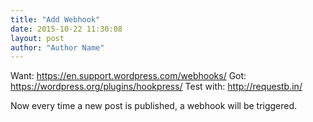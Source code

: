 ```yaml
---
title: "Add Webhook"
date: 2015-10-22 11:30:08
layout: post
author: "Author Name"
---
```

Want: https://en.support.wordpress.com/webhooks/
Got: https://wordpress.org/plugins/hookpress/
Test with: http://requestb.in/

Now every time a new post is published, a webhook will be triggered.